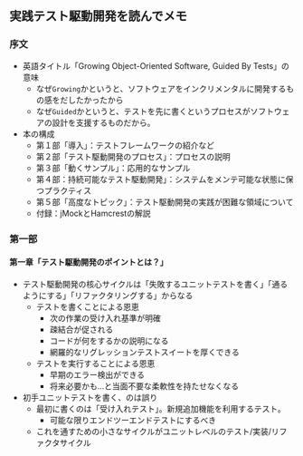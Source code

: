 ## 実践テスト駆動開発を読んでメモ
### 序文
- 英語タイトル「Growing Object-Oriented Software, Guided By Tests」の意味
  - なぜ`Growing`かというと、ソフトウェアをインクリメンタルに開発するもの感をだしたかったから
  - なぜ`Guided`かというと、テストを先に書くというプロセスがソフトウェアの設計を支援するものだから。
- 本の構成
  - 第１部「導入」：テストフレームワークの紹介など
  - 第２部「テスト駆動開発のプロセス」：プロセスの説明
  - 第３部「動くサンプル」：応用的なサンプル
  - 第４部：持続可能なテスト駆動開発」：システムをメンテ可能な状態に保つプラクティス
  - 第５部「高度なトピック」：テスト駆動開発の実践が困難な領域について
  - 付録：jMockとHamcrestの解説
### 第一部
#### 第一章「テスト駆動開発のポイントとは？」
- テスト駆動開発の核心サイクルは「失敗するユニットテストを書く」「通るようにする」「リファクタリングする」からなる
  - テストを書くことによる恩恵
    - 次の作業の受け入れ基準が明確
    - 疎結合が促される
    - コードが何をするかの説明になる
    - 網羅的なリグレッションテストスイートを厚くできる
  - テストを実行することによる恩恵
    - 早期のエラー検出ができる
    - 将来必要かも…と当面不要な柔軟性を持たせなくなる
- 初手ユニットテストを書く、のは誤り
  - 最初に書くのは「受け入れテスト」。新規追加機能を利用するテスト。
    - 可能な限りエンドツーエンドテストにするべき
  - これを通すための小さなサイクルがユニットレベルのテスト/実装/リファクタサイクル
